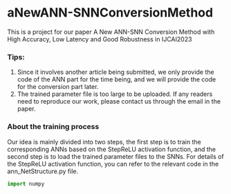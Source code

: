 # aNewANN-SNNConversionMethod
This is a project for our paper A New ANN-SNN Conversion Method with High Accuracy, Low Latency and Good Robustness in IJCAI2023

### Tips:
1. Since it involves another article being submitted, we only provide the code of the ANN part for the time being, and we will provide the code for the conversion part later.
2. The trained parameter file is too large to be uploaded. If any readers need to reproduce our work, please contact us through the email in the paper.

### About the training process
Our idea is mainly divided into two steps, the first step is to train the corresponding ANNs based on the StepReLU activation function, and the second step is to load the trained parameter files to the SNNs. For details of the StepReLU activation function, you can refer to the relevant code in the ann_NetStructure.py file.

~~~python
import numpy
